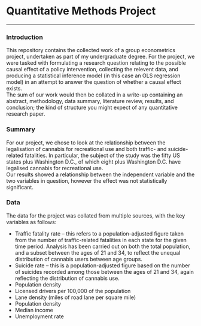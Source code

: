 # Quantitative Methods Project
---
### Introduction
This repository contains the collected work of a group econometrics project, undertaken as part of my undergraduate degree. For the project, we were tasked with formulating a research question relating to the possible causal effect of a policy intervention, collecting the relevent data, and producing a statistical inference model (in this case an OLS regression model) in an attempt to answer the question of whether a causal effect exists.
<br/>
The sum of our work would then be collated in a write-up containing an abstract, methodology, data summary, literature review, results, and conclusion; the kind of structure you might expect of any quantitative research paper.

### Summary

For our project, we chose to look at the relationship between the legalisation of cannabis for recreational use and both traffic- and suicide-related fatalities. In particular, the subject of the study was the fifty US states plus Washington D.C., of which eight plus Washington D.C. have legalised cannabis for recreational use. 
<br/>
Our results showed a relationship between the independent variable and the two variables in question, however the effect was not statistically significant.

### Data

The data for the project was collated from multiple sources, with the key variables as follows:

* Traffic fatality rate – this refers to a population-adjusted figure taken from the number of traffic-related fatalities in each state for the given time period. Analysis has been carried out on both the total population, and a subset between the ages of 21 and 34, to reflect the unequal distribution of cannabis users between age groups.
* Suicide rate – this is a population-adjusted figure based on the number of suicides recorded among those between the ages of 21 and 34, again reflecting the distribution of cannabis use.
* Population density
* Licensed drivers per 100,000 of the population
* Lane density (miles of road lane per square mile)
* Population density
* Median income
* Unemployment rate
